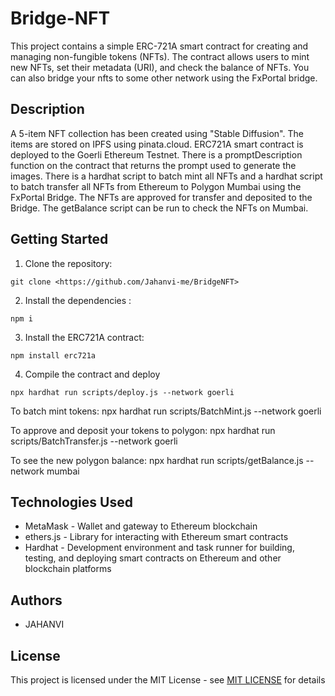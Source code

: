 
# Bridge-NFT

This project contains a simple ERC-721A smart contract for creating and managing non-fungible tokens (NFTs). The contract allows users to mint new NFTs, set their metadata (URI), and check the balance of NFTs. You can also bridge your nfts to some other network using the FxPortal bridge.
## Description
A 5-item NFT collection has been created using "Stable Diffusion". The items are stored on IPFS using pinata.cloud.  ERC721A smart contract is deployed to the Goerli Ethereum Testnet. There is a promptDescription function on the contract that returns the prompt used to generate the images. There is a hardhat script to batch mint all NFTs and a hardhat script to batch transfer all NFTs from Ethereum to Polygon Mumbai using the FxPortal Bridge. The NFTs are approved for transfer and deposited to the Bridge. The getBalance script can be run to check the NFTs on Mumbai.
## Getting Started

1. Clone the repository:

```
git clone <https://github.com/Jahanvi-me/BridgeNFT>
```

2. Install the dependencies :

```
npm i
```

3. Install the ERC721A contract:

```
npm install erc721a
```

4. Compile the contract and deploy
```
npx hardhat run scripts/deploy.js --network goerli

```
To batch mint tokens: npx hardhat run scripts/BatchMint.js --network goerli

To approve and deposit your tokens to polygon: npx hardhat run scripts/BatchTransfer.js --network goerli

To see the new polygon balance: npx hardhat run scripts/getBalance.js --network mumbai





## Technologies Used 
- MetaMask - Wallet and gateway to Ethereum blockchain  
- ethers.js - Library for interacting with Ethereum smart contracts  
- Hardhat - Development environment and task runner for building, testing, and deploying smart contracts on Ethereum and other blockchain platforms
## Authors
- JAHANVI



## License

This project is licensed under the MIT License - see [MIT LICENSE](LICENSE)
 for details

